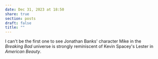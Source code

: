 ```yaml
---
date: Dec 31, 2023 at 18:50
share: true
section: posts
draft: false
title: ""
---
```



I can't be the first one to see Jonathan Banks' character Mike in the _Breaking Bad_ universe is  strongly reminiscent of Kevin Spacey's Lester in _American Beauty_.
